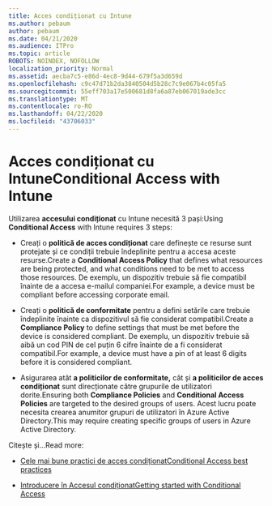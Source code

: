 ```yaml
---
title: Acces condiționat cu Intune
ms.author: pebaum
author: pebaum
ms.date: 04/21/2020
ms.audience: ITPro
ms.topic: article
ROBOTS: NOINDEX, NOFOLLOW
localization_priority: Normal
ms.assetid: aecba7c5-e86d-4ec8-9d44-679f5a3d659d
ms.openlocfilehash: c9c47d71b2da3840504d5b28c7c9e067b4c05fa5
ms.sourcegitcommit: 55eff703a17e500681d8fa6a87eb067019ade3cc
ms.translationtype: MT
ms.contentlocale: ro-RO
ms.lasthandoff: 04/22/2020
ms.locfileid: "43706033"
---
```

# <a name="conditional-access-with-intune"></a><span data-ttu-id="59c80-102">Acces condiționat cu Intune</span><span class="sxs-lookup"><span data-stu-id="59c80-102">Conditional Access with Intune</span></span>

<span data-ttu-id="59c80-103">Utilizarea **accesului condiționat** cu Intune necesită 3 pași:</span><span class="sxs-lookup"><span data-stu-id="59c80-103">Using **Conditional Access** with Intune requires 3 steps:</span></span> 
  
- <span data-ttu-id="59c80-104">Creați o **politică de acces condiționat** care definește ce resurse sunt protejate și ce condiții trebuie îndeplinite pentru a accesa aceste resurse.</span><span class="sxs-lookup"><span data-stu-id="59c80-104">Create a **Conditional Access Policy** that defines what resources are being protected, and what conditions need to be met to access those resources.</span></span> <span data-ttu-id="59c80-105">De exemplu, un dispozitiv trebuie să fie compatibil înainte de a accesa e-mailul companiei.</span><span class="sxs-lookup"><span data-stu-id="59c80-105">For example, a device must be compliant before accessing corporate email.</span></span> 
    
- <span data-ttu-id="59c80-106">Creați o **politică de conformitate** pentru a defini setările care trebuie îndeplinite înainte ca dispozitivul să fie considerat compatibil.</span><span class="sxs-lookup"><span data-stu-id="59c80-106">Create a **Compliance Policy** to define settings that must be met before the device is considered compliant.</span></span> <span data-ttu-id="59c80-107">De exemplu, un dispozitiv trebuie să aibă un cod PIN de cel puțin 6 cifre înainte de a fi considerat compatibil.</span><span class="sxs-lookup"><span data-stu-id="59c80-107">For example, a device must have a pin of at least 6 digits before it is considered compliant.</span></span> 
    
- <span data-ttu-id="59c80-108">Asigurarea atât **a politicilor de conformitate,** cât și **a politicilor de acces condiționat** sunt direcționate către grupurile de utilizatori dorite.</span><span class="sxs-lookup"><span data-stu-id="59c80-108">Ensuring both **Compliance Policies** and **Conditional Access Policies** are targeted to the desired groups of users.</span></span> <span data-ttu-id="59c80-109">Acest lucru poate necesita crearea anumitor grupuri de utilizatori în Azure Active Directory.</span><span class="sxs-lookup"><span data-stu-id="59c80-109">This may require creating specific groups of users in Azure Active Directory.</span></span> 
    
<span data-ttu-id="59c80-110">Citește și...</span><span class="sxs-lookup"><span data-stu-id="59c80-110">Read more:</span></span>
  
- [<span data-ttu-id="59c80-111">Cele mai bune practici de acces condiționat</span><span class="sxs-lookup"><span data-stu-id="59c80-111">Conditional Access best practices</span></span>](https://docs.microsoft.com/azure/active-directory/conditional-access/best-practices)
    
- [<span data-ttu-id="59c80-112">Introducere în Accesul condiționat</span><span class="sxs-lookup"><span data-stu-id="59c80-112">Getting started with Conditional Access </span></span>](https://docs.microsoft.com/azure/active-directory/active-directory-conditional-access-azure-portal-get-started)
    

